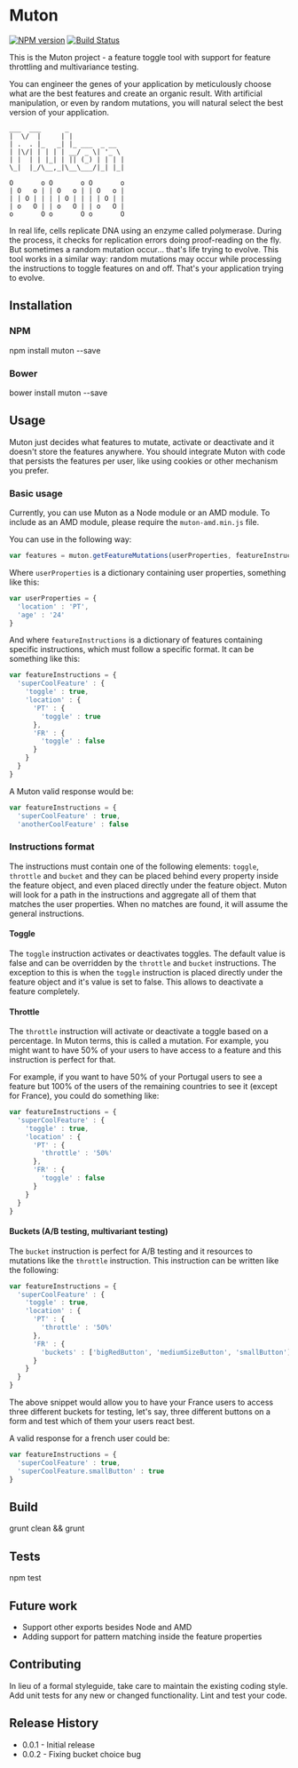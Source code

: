 Muton
=========

[![NPM version][npm-image]][npm-url] [![Build Status](https://travis-ci.org/Mindera/muton.svg?branch=master)](https://travis-ci.org/Mindera/muton)

  This is the Muton project - a feature toggle tool with support for feature throttling and multivariance testing.
  
  You can engineer the genes of your application by meticulously choose what are the best features and create an organic result. With artificial manipulation, or even by random mutations, you will natural select the best version of your application.
  
    ___  ___      _              
    |  \/  |     | |             
    | .  . |_   _| |_ ___  _ __  
    | |\/| | | | | __/ _ \| '_ \ 
    | |  | | |_| | || (_) | | | |
    \_|  |_/\__,_|\__\___/|_| |_|
    
    O       o O       o O       o
    | O   o | | O   o | | O   o |
    | | O | | | | O | | | | O | |
    | o   O | | o   O | | o   O |
    o       O o       O o       O
    
  
  In real life, cells replicate DNA using an enzyme called polymerase. During the process, it checks for replication errors doing proof-reading on the fly. But sometimes a random mutation occur... that's life trying to evolve. This tool works in a similar way: random mutations may occur while processing the instructions to toggle features on and off. That's your application trying to evolve.

## Installation

### NPM

  npm install muton --save

### Bower

  bower install muton --save

## Usage

  Muton just decides what features to mutate, activate or deactivate and it doesn't store the features anywhere. You should integrate Muton with code that persists the features per user, like using cookies or other mechanism you prefer.

### Basic usage

  Currently, you can use Muton as a Node module or an AMD module. To include as an AMD module, please require the `muton-amd.min.js` file.
    
  You can use in the following way:
  
```javascript
var features = muton.getFeatureMutations(userProperties, featureInstructions);
```

Where `userProperties` is a dictionary containing user properties, something like this:

```javascript
var userProperties = {
  'location' : 'PT',
  'age' : '24'
}
```

And where `featureInstructions` is a dictionary of features containing specific instructions, which must follow a specific format. It can be something like this:
 
```javascript
var featureInstructions = {
  'superCoolFeature' : {
    'toggle' : true,
    'location' : {
      'PT' : {
        'toggle' : true
      },
      'FR' : {
        'toggle' : false
      }
    }
  }
}
```

A Muton valid response would be:

```javascript
var featureInstructions = {
  'superCoolFeature' : true,
  'anotherCoolFeature' : false
``` 

### Instructions format

  The instructions must contain one of the following elements: `toggle`, `throttle` and `bucket` and they can be placed behind every property inside the feature object, and even placed directly under the feature object. Muton will look for a path in the instructions and aggregate all of them that matches the user properties. When no matches are found, it will assume the general instructions.
  
#### Toggle

  The `toggle` instruction activates or deactivates toggles. The default value is false and can be overridden by the `throttle` and `bucket` instructions. The exception to this is when the `toggle` instruction is placed directly under the feature object and it's value is set to false. This allows to deactivate a feature completely.
  
#### Throttle

  The `throttle` instruction will activate or deactivate a toggle based on a percentage. In Muton terms, this is called a mutation. For example, you might want to have 50% of your users to have access to a feature and this instruction is perfect for that.
  
  For example, if you want to have 50% of your Portugal users to see a feature but 100% of the users of the remaining countries to see it (except for France), you could do something like:
  
```javascript
var featureInstructions = {
  'superCoolFeature' : {
    'toggle' : true,
    'location' : {
      'PT' : {
        'throttle' : '50%'
      },
      'FR' : {
        'toggle' : false
      }
    }
  }
}
```

#### Buckets (A/B testing, multivariant testing)

  The `bucket` instruction is perfect for A/B testing and it resources to mutations like the `throttle` instruction. This instruction can be written like the following:
  
```javascript
var featureInstructions = {
  'superCoolFeature' : {
    'toggle' : true,
    'location' : {
      'PT' : {
        'throttle' : '50%'
      },
      'FR' : {
        'buckets' : ['bigRedButton', 'mediumSizeButton', 'smallButton']
      }
    }
  }
}
```
 
 The above snippet would allow you to have your France users to access three different buckets for testing, let's say, three different buttons on a form and test which of them your users react best.
 
 A valid response for a french user could be:
 
```javascript
var featureInstructions = {
  'superCoolFeature' : true,
  'superCoolFeature.smallButton' : true
}
```

## Build
  
  grunt clean && grunt

## Tests

  npm test
  
## Future work

  * Support other exports besides Node and AMD
  * Adding support for pattern matching inside the feature properties

## Contributing

In lieu of a formal styleguide, take care to maintain the existing coding style.
Add unit tests for any new or changed functionality. Lint and test your code.

## Release History

  * 0.0.1 - Initial release
  * 0.0.2 - Fixing bucket choice bug

[npm-url]: https://npmjs.org/package/muton
[npm-image]: https://badge.fury.io/js/muton.svg
